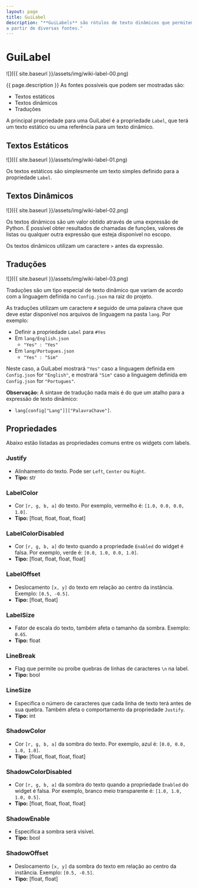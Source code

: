 ```yaml
---
layout: page
title: GuiLabel
description: "**GuiLabels** são rótulos de texto dinâmicos que permitem a exibição de textos
a partir de diversas fontes."
---
```


# GuiLabel
![]({{ site.baseurl }}/assets/img/wiki-label-00.png)

{{ page.description }}
As fontes possíveis que podem ser mostradas são:

- Textos estáticos
- Textos dinâmicos
- Traduções

A principal propriedade para uma GuiLabel é a propriedade `Label`, que terá um
texto estático ou uma referência para um texto dinâmico.

## Textos Estáticos

![]({{ site.baseurl }}/assets/img/wiki-label-01.png)

Os textos estáticos são simplesmente um texto simples definido para a
propriedade `Label`.

## Textos Dinâmicos

![]({{ site.baseurl }}/assets/img/wiki-label-02.png)

Os textos dinâmicos são um valor obtido através de uma expressão de Python. É
possível obter resultados de chamadas de funções, valores de listas ou
qualquer outra expressão que esteja disponível no escopo.

Os textos dinâmicos utilizam um caractere `>` antes da expressão.

## Traduções

![]({{ site.baseurl }}/assets/img/wiki-label-03.png)

Traduções são um tipo especial de texto dinâmico que variam de acordo com a
linguagem definida no `Config.json` na raiz do projeto.

As traduções utilizam um caractere `#` seguido de uma palavra chave que deve
estar disponível nos arquivos de linguagem na pasta `lang`. Por exemplo:

- Definir a propriedade `Label` para `#Yes`
- Em `lang/English.json`
    - `"Yes" : "Yes"`
- Em `lang/Portugues.json`
    - `"Yes" : "Sim"`

Neste caso, a GuiLabel mostrará `"Yes"` caso a linguagem definida em
`Config.json` for `"English"`, e mostrará `"Sim"` caso a linguagem definida
em `Config.json` for `"Portugues"`.

**Observação:** A sintaxe de tradução nada mais é do que um atalho para a
expressão de texto dinâmico:

- `lang[config["Lang"]]["PalavraChave"]`.

## Propriedades
Abaixo estão listadas as propriedades comuns entre os widgets com labels.

### Justify
- Alinhamento do texto. Pode ser `Left`, `Center` ou `Right`.
- **Tipo:** str

### LabelColor
- Cor `[r, g, b, a]` do texto. Por exemplo, vermelho é: `[1.0, 0.0, 0.0, 1.0]`.
- **Tipo:** [float, float, float, float]

### LabelColorDisabled
- Cor `[r, g, b, a]` do texto quando a propriedade `Enabled` do widget é falsa. Por exemplo, verde é: `[0.0, 1.0, 0.0, 1.0]`.
- **Tipo:** [float, float, float, float]

### LabelOffset
- Deslocamento `[x, y]` do texto em relação ao centro da instância. Exemplo: `[0.5, -0.5]`.
- **Tipo:** [float, float]

### LabelSize
- Fator de escala do texto, também afeta o tamanho da sombra. Exemplo: `0.65`.
- **Tipo:** float

### LineBreak
- Flag que permite ou proíbe quebras de linhas de caracteres `\n` na label.
- **Tipo:** bool

### LineSize
- Especifica o número de caracteres que cada linha de texto terá antes de sua quebra. Também afeta o comportamento da propriedade `Justify`.
- **Tipo:** int

### ShadowColor
- Cor `[r, g, b, a]` da sombra do texto. Por exemplo, azul é: `[0.0, 0.0, 1.0, 1.0]`.
- **Tipo:** [float, float, float, float]

### ShadowColorDisabled
- Cor `[r, g, b, a]` da sombra do texto quando a propriedade `Enabled` do widget é falsa. Por exemplo, branco meio transparente é: `[1.0, 1.0, 1.0, 0.5]`.
- **Tipo:** [float, float, float, float]

### ShadowEnable
- Especifica a sombra será visível.
- **Tipo:** bool

### ShadowOffset
- Deslocamento `[x, y]` da sombra do texto em relação ao centro da instância. Exemplo: `[0.5, -0.5]`.
- **Tipo:** [float, float]
